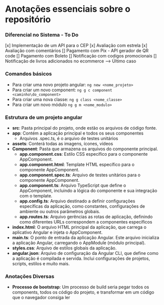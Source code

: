# Anotações essenciais sobre o repositório

### Diferencial no Sistema - To Do

 [x] Implementação de um API para o CEP
 [x] Avaliação com estrela 
 [x] Avaliação com comentários
 [] Pagamento com Pix - API gerador de QR code
 [] Pagamento com Boleto 
 [] Notificação com codigos promocionais
 [] Notificação de livros adicionados no ecommerce --> Último caso

### Comandos básicos
- Para criar uma novo projeto angular: `ng new <nome_projeto>`
- Para criar um novo component: `ng g c component <caminho\do_component>`
- Para criar uma nova classe: `ng g class <nome_classe>`
- Para criar um novo módulo `ng g m <nome_modulo>`

### Estrutura de um projeto angular
- **src**: Pasta principal do projeto, onde estão os arquivos de código fonte.
- **app**: Contém a aplicação principal e todos os seus componentes
    - Arquivos .spec.ts, é o arquivo de testes unitários
- **assets**: Conterá todas as imagens, ícones, vídeos
- **Component**: Pasta que armazena os arquivos do componente principal.
    - **app.component.css**: Estilo CSS específico para o componente AppComponent.
    - **app.component.html**: Template HTML específico para o componente AppComponent.
    - **app.component.spec.ts**: Arquivo de testes unitários para o componente AppComponent.
    - **app.component.ts**: Arquivo TypeScript que define o AppComponent, incluindo a lógica do componente e sua integração com o template.
    - **app.config.ts**: Arquivo destinado a definir configurações específicas da aplicação, como constantes, configurações de ambiente ou outros parâmetros globais.
    - **app.routes.ts**: Arquivo gerências as rotas de aplicação, definindo como diferentes URLs correspondem a componentes específicos
- **index.html**: O arquivo HTML principal da aplicação, que carrega o aplicativo Angular e injeta o AppComponent.
- **main.ts**: O ponto de entrada da aplicação Angular. Este arquivo inicializa a aplicação Angular, carregando o AppModule (módulo principal).
- **styles.css**: Arquivo de estilos globais da aplicação.
- **angular.json**: Arquivo de configuração da Angular CLI, que define como a aplicação é compilada e servida. Inclui configurações de projetos, scripts, estilos e muito mais.

### Anotações Diversas
- **Processo de bootstrap**: Um processo de build seria pegar todos os components, todos os código do projeto, e transformar em um código que o navegador consiga ler
